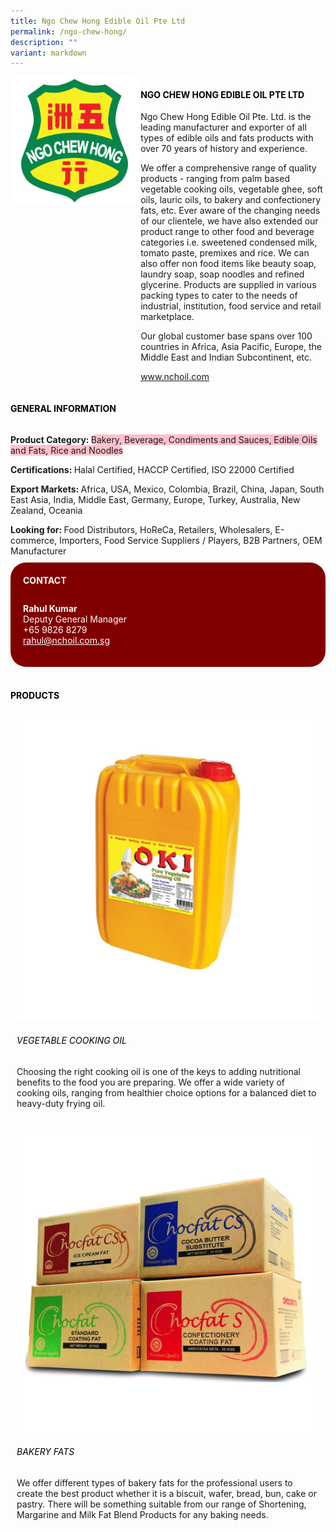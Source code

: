 ```yaml
---
title: Ngo Chew Hong Edible Oil Pte Ltd
permalink: /ngo-chew-hong/
description: ""
variant: markdown
---
```

<div class="flex-paragraph">
	<div style="display: flex; flex-wrap: wrap;" class="flex-container">
		<div style="flex: 1 1 40%; display: block;" class="card sgds">
			<img src="/images/Ngo%20Chew%20Hong/ngo_chew_hong_logo.png">
		</div>
		<div style="flex: 1 1 58%; display: block; margin-left: 3px" class="card-sgds">
			<h4 style="text-transform: uppercase; color: black;"><b>Ngo Chew Hong Edible Oil Pte Ltd</b></h4>
			<p>Ngo Chew Hong Edible Oil Pte. Ltd. is the leading manufacturer and exporter of all types of edible oils and fats products with over 70 years of history and experience.</p>
			<p>We offer a comprehensive range of quality products - ranging from palm based vegetable cooking oils, vegetable ghee, soft oils, lauric oils, to bakery and confectionery fats, etc. Ever aware of the changing needs of our clientele, we have also extended our product range to other food and beverage categories i.e. sweetened condensed milk, tomato paste, premixes and rice. We can also offer non food items like beauty soap, laundry soap, soap noodles and refined glycerine. Products are supplied in various packing types to cater to the needs of industrial, institution, food service and retail marketplace.</p>
			<p>Our global customer base spans over 100 countries in Africa, Asia Pacific, Europe, the Middle East and Indian Subcontinent, etc.</p>
			<p><a target="_blank" href="https://www.nchoil.com">www.nchoil.com</a></p>
		</div>
	</div>
</div>

<h4 style="text-transform: uppercase; color: black;">
	<b>General Information</b>
</h4>
<div style="display: flex; flex-wrap: wrap;" class="flex-container">
	<div style="flex: 1 1 65%; display: block; align-self: stretch" class="card sgds">
		<div class="flex-paragraph">
			<p>
				<b>Product Category: </b>
				<span style="background-color: pink; border-radius: 10px;">Bakery, Beverage, Condiments and Sauces, Edible Oils and Fats, Rice and Noodles</span>
			</p>
			<p>
				<b>Certifications: </b>Halal Certified, HACCP Certified, ISO 22000 Certified
			</p>
			<p>
				<b>Export Markets: </b>Africa, USA, Mexico, Colombia, Brazil, China, Japan, South East Asia, India, Middle East, Germany, Europe, Turkey, Australia, New Zealand, Oceania
			</p>
			<p style="margin-bottom: 10px;">
				<b>Looking for: </b>Food Distributors, HoReCa, Retailers, Wholesalers, E-commerce, Importers, Food Service Suppliers / Players, B2B Partners, OEM Manufacturer
			</p>
		</div>
	</div>
	<div style="flex: 1 1 35%; padding: 10px; display: block; background-color: maroon; border-radius: 25px; align-self: center;" class="card sgds">
		<h4 style="color: white; margin-top: 10px; margin-left: 10px;">CONTACT</h4>
		<div class="flex-paragraph">
			<p style="padding: 10px; color: white;">
				<b>Rahul Kumar</b>
				<br>Deputy General Manager<br>+65 9826 8279<br>
				<a style="color: white;" href="mailto:rahul@nchoil.com.sg">rahul@nchoil.com.sg</a>
			</p>
		</div>
	</div>
</div>
<br>
<h4 style="text-transform: uppercase; color: black;">
	<b>Products</b>
</h4>
<div style="display: flex; flex-wrap: wrap;">
	<div style="flex: 1 1 47%; margin: 10px; display: block;" class="card sgds">
		<div style="display: block;" class="flex-image">
			<img src="/images/Ngo%20Chew%20Hong/ngo_chew_hong_product_01.jpg">
		</div>
		<div class="flex-paragraph">
			<h6 style="text-transform: uppercase; color: black;">Vegetable Cooking Oil</h6>
			<p>Choosing the right cooking oil is one of the keys to adding nutritional benefits to the food you are preparing.  We offer a wide variety of cooking oils, ranging from healthier choice options for a balanced diet to heavy-duty frying oil.</p>
		</div>
	</div>
	<div style="flex: 1 1 47%; margin: 10px; display: block;" class="card sgds">
		<div style="display: block;" class="flex-image">
			<img src="/images/Ngo%20Chew%20Hong/ngo_chew_hong_product_02.jpg">
		</div>
		<div class="flex-paragraph">
			<h6 style="text-transform: uppercase; color: black;">Bakery Fats</h6>
			<p>We offer different types of bakery fats for the professional users to create the best product whether it is a biscuit, wafer, bread, bun, cake or pastry. There will be something suitable from our range of Shortening, Margarine and Milk Fat Blend Products for any baking needs.</p>
		</div>
	</div>
</div>